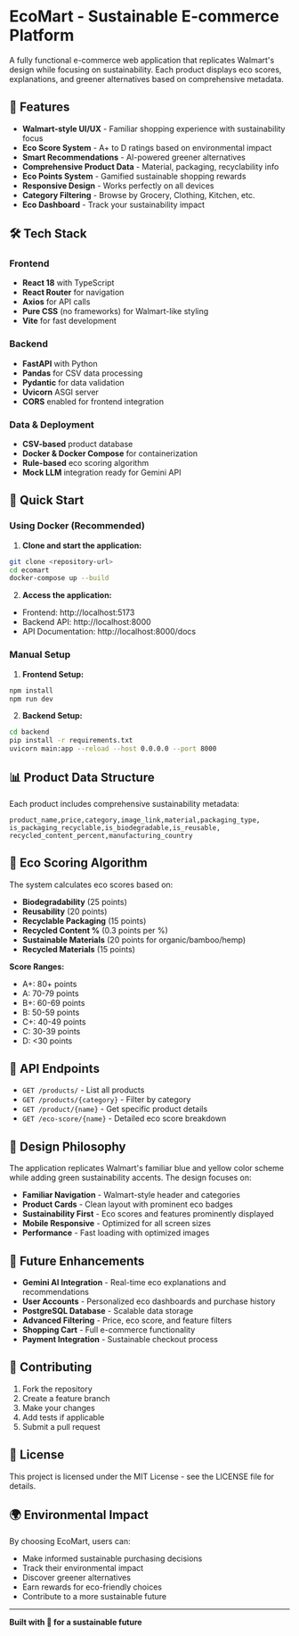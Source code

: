# EcoMart - Sustainable E-commerce Platform

A fully functional e-commerce web application that replicates Walmart's design while focusing on sustainability. Each product displays eco scores, explanations, and greener alternatives based on comprehensive metadata.

## 🌱 Features

- **Walmart-style UI/UX** - Familiar shopping experience with sustainability focus
- **Eco Score System** - A+ to D ratings based on environmental impact
- **Smart Recommendations** - AI-powered greener alternatives
- **Comprehensive Product Data** - Material, packaging, recyclability info
- **Eco Points System** - Gamified sustainable shopping rewards
- **Responsive Design** - Works perfectly on all devices
- **Category Filtering** - Browse by Grocery, Clothing, Kitchen, etc.
- **Eco Dashboard** - Track your sustainability impact

## 🛠️ Tech Stack

### Frontend
- **React 18** with TypeScript
- **React Router** for navigation
- **Axios** for API calls
- **Pure CSS** (no frameworks) for Walmart-like styling
- **Vite** for fast development

### Backend
- **FastAPI** with Python
- **Pandas** for CSV data processing
- **Pydantic** for data validation
- **Uvicorn** ASGI server
- **CORS** enabled for frontend integration

### Data & Deployment
- **CSV-based** product database
- **Docker & Docker Compose** for containerization
- **Rule-based** eco scoring algorithm
- **Mock LLM** integration ready for Gemini API

## 🚀 Quick Start

### Using Docker (Recommended)

1. **Clone and start the application:**
```bash
git clone <repository-url>
cd ecomart
docker-compose up --build
```

2. **Access the application:**
- Frontend: http://localhost:5173
- Backend API: http://localhost:8000
- API Documentation: http://localhost:8000/docs

### Manual Setup

1. **Frontend Setup:**
```bash
npm install
npm run dev
```

2. **Backend Setup:**
```bash
cd backend
pip install -r requirements.txt
uvicorn main:app --reload --host 0.0.0.0 --port 8000
```

## 📊 Product Data Structure

Each product includes comprehensive sustainability metadata:

```csv
product_name,price,category,image_link,material,packaging_type,
is_packaging_recyclable,is_biodegradable,is_reusable,
recycled_content_percent,manufacturing_country
```

## 🎯 Eco Scoring Algorithm

The system calculates eco scores based on:

- **Biodegradability** (25 points)
- **Reusability** (20 points) 
- **Recyclable Packaging** (15 points)
- **Recycled Content %** (0.3 points per %)
- **Sustainable Materials** (20 points for organic/bamboo/hemp)
- **Recycled Materials** (15 points)

**Score Ranges:**
- A+: 80+ points
- A: 70-79 points
- B+: 60-69 points
- B: 50-59 points
- C+: 40-49 points
- C: 30-39 points
- D: <30 points

## 🌿 API Endpoints

- `GET /products/` - List all products
- `GET /products/{category}` - Filter by category
- `GET /product/{name}` - Get specific product details
- `GET /eco-score/{name}` - Detailed eco score breakdown

## 🎨 Design Philosophy

The application replicates Walmart's familiar blue and yellow color scheme while adding green sustainability accents. The design focuses on:

- **Familiar Navigation** - Walmart-style header and categories
- **Product Cards** - Clean layout with prominent eco badges
- **Sustainability First** - Eco scores and features prominently displayed
- **Mobile Responsive** - Optimized for all screen sizes
- **Performance** - Fast loading with optimized images

## 🔮 Future Enhancements

- **Gemini AI Integration** - Real-time eco explanations and recommendations
- **User Accounts** - Personalized eco dashboards and purchase history
- **PostgreSQL Database** - Scalable data storage
- **Advanced Filtering** - Price, eco score, and feature filters
- **Shopping Cart** - Full e-commerce functionality
- **Payment Integration** - Sustainable checkout process

## 🤝 Contributing

1. Fork the repository
2. Create a feature branch
3. Make your changes
4. Add tests if applicable
5. Submit a pull request

## 📄 License

This project is licensed under the MIT License - see the LICENSE file for details.

## 🌍 Environmental Impact

By choosing EcoMart, users can:
- Make informed sustainable purchasing decisions
- Track their environmental impact
- Discover greener alternatives
- Earn rewards for eco-friendly choices
- Contribute to a more sustainable future

---

**Built with 💚 for a sustainable future**